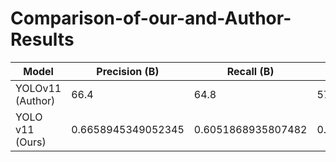 # Comparison-of-our-and-Author-Results



| Model       | Precision (B) | Recall (B) | mAP50 (B) | 
|------------|-------------|-----------|-----------|
| YOLOv11 (Author)    | 66.4      | 64.8    | 57.2    |
| YOLO v11 (Ours) | 0.6658945349052345      | 0.6051868935807482       | 0.6238935040139992       |


